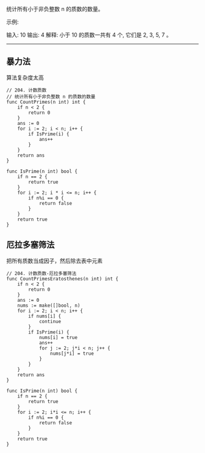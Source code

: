 统计所有小于非负整数 n 的质数的数量。

示例:

输入: 10
输出: 4
解释: 小于 10 的质数一共有 4 个, 它们是 2, 3, 5, 7 。

---


## 暴力法

算法复杂度太高

```cgo
// 204. 计数质数
// 统计所有小于非负整数 n 的质数的数量
func CountPrimes(n int) int {
	if n < 2 {
		return 0
	}
	ans := 0
	for i := 2; i < n; i++ {
		if IsPrime(i) {
			ans++
		}
	}
	return ans
}

func IsPrime(n int) bool {
	if n == 2 {
		return true
	}
	for i := 2; i * i <= n; i++ {
		if n%i == 0 {
			return false
		}
	}
	return true
}
```

## 厄拉多塞筛法

把所有质数当成因子，然后除去表中元素

```cgo
// 204. 计数质数-厄拉多塞筛法
func CountPrimesEratosthenes(n int) int {
	if n < 2 {
		return 0
	}
	ans := 0
	nums := make([]bool, n)
	for i := 2; i < n; i++ {
		if nums[i] {
			continue
		}
		if IsPrime(i) {
			nums[i] = true
			ans++
			for j := 2; j*i < n; j++ {
				nums[j*i] = true
			}
		}
	}
	return ans
}

func IsPrime(n int) bool {
	if n == 2 {
		return true
	}
	for i := 2; i*i <= n; i++ {
		if n%i == 0 {
			return false
		}
	}
	return true
}
```
